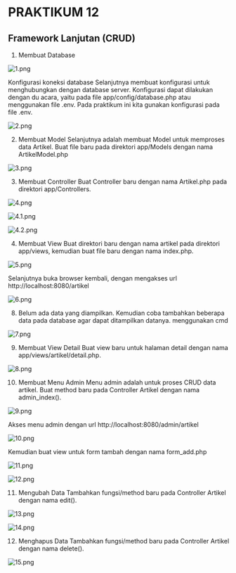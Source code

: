 # PRAKTIKUM 12

## Framework Lanjutan (CRUD)


1. Membuat Database

![1.png](img1/1.png)

Konfigurasi koneksi database
Selanjutnya membuat konfigurasi untuk menghubungkan dengan database server.
Konfigurasi dapat dilakukan dengan du acara, yaitu pada file app/config/database.php
atau menggunakan file .env. Pada praktikum ini kita gunakan konfigurasi pada file .env.

![2.png](img1/2.png)

2. Membuat Model
Selanjutnya adalah membuat Model untuk memproses data Artikel. Buat file baru pada
direktori app/Models dengan nama ArtikelModel.php

![3.png](img1/3.png)

3. Membuat Controller
Buat Controller baru dengan nama Artikel.php pada direktori app/Controllers.

![4.png](img1/4.png)

![4.1.png](img1/4.1.png)

![4.2.png](img1/4.2.png)

4. Membuat View
Buat direktori baru dengan nama artikel pada direktori app/views, kemudian buat file
baru dengan nama index.php.

![5.png](img1/5.png)

Selanjutnya buka browser kembali, dengan mengakses url http://localhost:8080/artikel

![6.png](img1/6.png)

8. Belum ada data yang diampilkan. Kemudian coba tambahkan beberapa data pada
database agar dapat ditampilkan datanya.
menggunakan cmd

![7.png](img1/7.png)

9. Membuat View Detail
Buat view baru untuk halaman detail dengan nama app/views/artikel/detail.php.

![8.png](img1/8.png)

10. Membuat Menu Admin
Menu admin adalah untuk proses CRUD data artikel. Buat method baru pada
Controller Artikel dengan nama admin_index().

![9.png](img1/9.png)

Akses menu admin dengan url http://localhost:8080/admin/artikel

![10.png](img1/10.png)

Kemudian buat view untuk form tambah dengan nama form_add.php

![11.png](img1/11.png)


![12.png](img1/12.png)


11. Mengubah Data
Tambahkan fungsi/method baru pada Controller Artikel dengan nama edit().

![13.png](img1/13.png)


![14.png](img1/14.png)


12. Menghapus Data
Tambahkan fungsi/method baru pada Controller Artikel dengan nama delete().

![15.png](img1/15.png)













